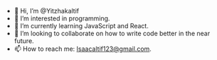 - 👋 Hi, I’m @Yitzhakaltif
- 👀 I’m interested in programming.
- 🌱 I’m currently learning JavaScript and React.
- 💞️ I’m looking to collaborate on how to write code better in the near future.
- 📫 How to reach me: Isaacaltif123@gmail.com.

<!---
Yitzhakaltif/Yitzhakaltif is a ✨ special ✨ repository because its `README.md` (this file) appears on your GitHub profile.
You can click the Preview link to take a look at your changes.
--->
